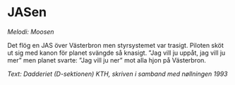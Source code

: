# JASen
*Melodi: Moosen*

Det flög en JAS över Västerbron
men styrsystemet var trasigt.
Piloten sköt ut sig med kanon
för planet svängde så knasigt.
”Jag vill ju uppåt, jag vill ju mer”
men planet svarte: ”Jag vill ju ner”
mot alla hjon på Västerbron.

*Text: Dadderiet (D-sektionen) KTH,
skriven i samband med nøllningen 1993*